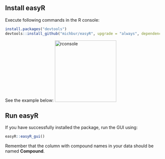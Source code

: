 ## Install easyR

Execute following commands in the R console:

``` r
install.packages("devtools")
devtools::install_github("michbur/easyR", upgrade = "always", dependencies = TRUE)
```

See the example below: 
<img src="https://raw.githubusercontent.com/michbur/easyR/main/inst/additional-figures/r-console.png" alt="rconsole" style="height: 200px;"/>


## Run easyR

If you have successfully installed the package, run the GUI using:

``` r
easyR::easyR_gui()
```

Remember that the column with compound names in your data should be named **Compound**.